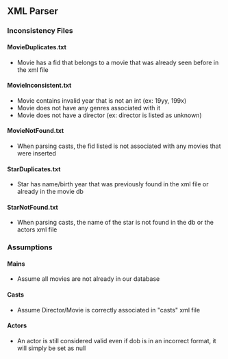 ## XML Parser
### Inconsistency Files
#### MovieDuplicates.txt
- Movie has a fid that belongs to a movie that was already seen before in the xml file
#### MovieInconsistent.txt
- Movie contains invalid year that is not an int (ex: 19yy, 199x)
- Movie does not have any genres associated with it
- Movie does not have a director (ex: director is listed as unknown)
#### MovieNotFound.txt
- When parsing casts, the fid listed is not associated with any movies that were inserted
#### StarDuplicates.txt
- Star has name/birth year that was previously found in the xml file or already in the movie db
#### StarNotFound.txt
- When parsing casts, the name of the star is not found in the db or the actors xml file


### Assumptions
#### Mains
- Assume all movies are not already in our database
#### Casts
- Assume Director/Movie is correctly associated in "casts" xml file
#### Actors
- An actor is still considered valid even if dob is in an incorrect format, it will simply be set as null